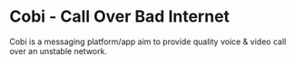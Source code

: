 # Cobi - Call Over Bad Internet

Cobi is a messaging platform/app aim to provide quality voice & video call over an unstable network. 
